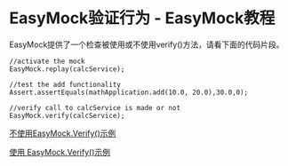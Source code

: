 # EasyMock验证行为 - EasyMock教程

EasyMock提供了一个检查被使用或不使用verify()方法，请看下面的代码片段。

```
//activate the mock
EasyMock.replay(calcService);    

//test the add functionality
Assert.assertEquals(mathApplication.add(10.0, 20.0),30.0,0);

//verify call to calcService is made or not
EasyMock.verify(calcService);
```

[不使用EasyMock.Verify()示例](http://www.yiibai.com/easymock/easymock_example_without_verfiy.html)

[使用 EasyMock.Verify()示例](http://www.yiibai.com/easymock/easymock_example_with_verify.html)

